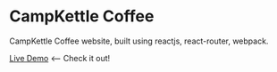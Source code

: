 # CampKettle Coffee

CampKettle Coffee website, built using reactjs, react-router, webpack.

[Live Demo](www.github.com/strood) <-- Check it out!

